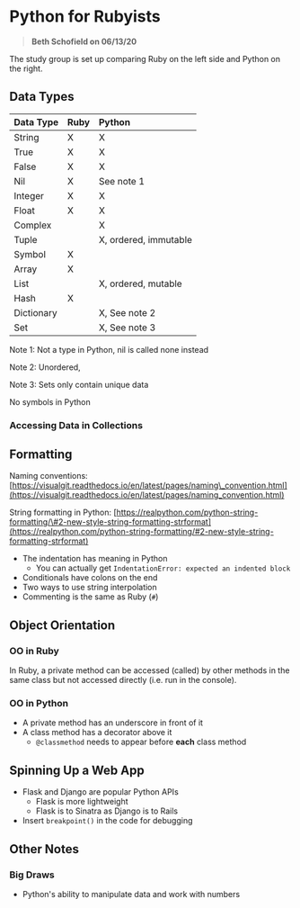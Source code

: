 # Python for Rubyists

> **Beth Schofield on 06/13/20**

The study group is set up comparing Ruby on the left side and Python on the right.

## Data Types

| Data Type | Ruby | Python |
| :--- | :--- | :--- |
| String | X | X |
| True | X | X |
| False | X | X |
| Nil | X | See note 1 |
| Integer | X | X |
| Float | X | X |
| Complex |   | X |
| Tuple |   | X, ordered, immutable |
| Symbol | X |   |
| Array | X |   |
| List |   | X, ordered, mutable |
| Hash | X |   |
| Dictionary |   | X, See note 2 |
| Set |   | X, See note 3 |

Note 1: Not a type in Python, nil is called none instead

Note 2: Unordered, 

Note 3: Sets only contain unique data

No symbols in Python

### Accessing Data in Collections



## Formatting

Naming conventions: [https://visualgit.readthedocs.io/en/latest/pages/naming\_convention.html](https://visualgit.readthedocs.io/en/latest/pages/naming_convention.html)

String formatting in Python: [https://realpython.com/python-string-formatting/\#2-new-style-string-formatting-strformat](https://realpython.com/python-string-formatting/#2-new-style-string-formatting-strformat)

* The indentation has meaning in Python
  * You can actually get `IndentationError: expected an indented block`
* Conditionals have colons on the end
* Two ways to use string interpolation
* Commenting is the same as Ruby \(`#`\)

## Object Orientation

### OO in Ruby

In Ruby, a private method can be accessed \(called\) by other methods in the same class but not accessed directly \(i.e. run in the console\).

### OO in Python

* A private method has an underscore in front of it
* A class method has a decorator above it
  * `@classmethod` needs to appear before **each** class method

## Spinning Up a Web App

* Flask and Django are popular Python APIs
  * Flask is more lightweight
  * Flask is to Sinatra as Django is to Rails
* Insert `breakpoint()` in the code for debugging

## Other Notes

### Big Draws

* Python's ability to manipulate data and work with numbers


